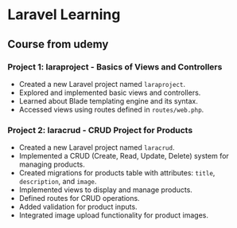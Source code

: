# Laravel Learning

## Course from udemy

### Project 1: laraproject - Basics of Views and Controllers
- Created a new Laravel project named `laraproject`.
- Explored and implemented basic views and controllers.
- Learned about Blade templating engine and its syntax.
- Accessed views using routes defined in `routes/web.php`.
  
### Project 2: laracrud - CRUD Project for Products
- Created a new Laravel project named `laracrud`.
- Implemented a CRUD (Create, Read, Update, Delete) system for managing products.
- Created migrations for products table with attributes: `title`, `description`, and `image`.
- Implemented views to display and manage products.
- Defined routes for CRUD operations.
- Added validation for product inputs.
- Integrated image upload functionality for product images.
